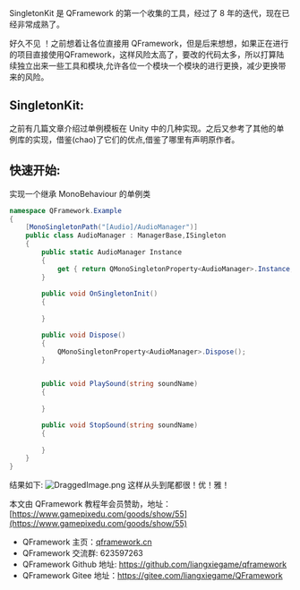 ﻿SingletonKit 是 QFramework 的第一个收集的工具，经过了 8 年的迭代，现在已经非常成熟了。

好久不见 ！之前想着让各位直接用 QFramework，但是后来想想，如果正在进行的项目直接使用QFramework，这样风险太高了，要改的代码太多，所以打算陆续独立出来一些工具和模块,允许各位一个模块一个模块的进行更换，减少更换带来的风险。

## SingletonKit:

之前有几篇文章介绍过单例模板在 Unity 中的几种实现。之后又参考了其他的单例库的实现，借鉴(chao)了它们的优点,借鉴了哪里有声明原作者。

## 快速开始:

实现一个继承 MonoBehaviour 的单例类

```csharp
namespace QFramework.Example
{
	[MonoSingletonPath("[Audio]/AudioManager")]
	public class AudioManager : ManagerBase,ISingleton
	{
		public static AudioManager Instance
		{
			get { return QMonoSingletonProperty<AudioManager>.Instance; }
		}
		
		public void OnSingletonInit()
		{
			
		}

		public void Dispose()
		{
			QMonoSingletonProperty<AudioManager>.Dispose();
		}


		public void PlaySound(string soundName)
		{
			
		}

		public void StopSound(string soundName)
		{
			
		}
	}
}
```

结果如下:
![DraggedImage.png](https://upload-images.jianshu.io/upload_images/2296785-a0d55653522f9037.png?imageMogr2/auto-orient/strip%7CimageView2/2/w/1240)
这样从头到尾都很！优！雅！

本文由 QFramework 教程年会员赞助，地址：[https://www.gamepixedu.com/goods/show/55](https://www.gamepixedu.com/goods/show/55)

* QFramework 主页：[qframework.cn](https://qframework.cn)
* QFramework 交流群: 623597263
* QFramework Github 地址: <https://github.com/liangxiegame/qframework>
* QFramework Gitee 地址：<https://gitee.com/liangxiegame/QFramework>